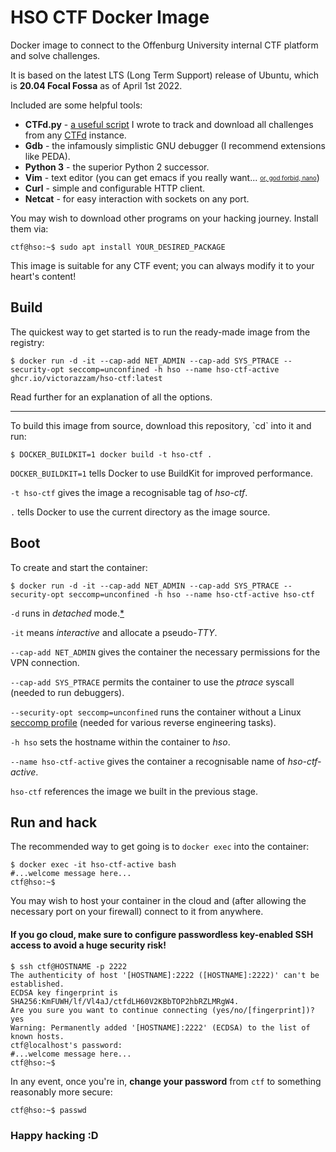 # HSO CTF Docker Image

Docker image to connect to the Offenburg University internal CTF platform and solve challenges.

It is based on the latest LTS (Long Term Support) release of Ubuntu, which is **20.04 Focal Fossa** as of April 1st 2022.

Included are some helpful tools:

- **CTFd.py** - [a useful script](https://github.com/victorazzam/stash/blob/master/Scripts/ctfd.py) I wrote to track and download all challenges from any [CTFd](https://github.com/ctfd/ctfd) instance.
- **Gdb** - the infamously simplistic GNU debugger (I recommend extensions like PEDA).
- **Python 3** - the superior Python 2 successor.
- **Vim** - text editor (you can get emacs if you really want... <sub><sup>[or, god forbid, nano](https://i.redd.it/fuaws1hsssn51.jpg)</sup></sub>)
- **Curl** - simple and configurable HTTP client.
- **Netcat** - for easy interaction with sockets on any port.

You may wish to download other programs on your hacking journey. Install them via:

```console
ctf@hso:~$ sudo apt install YOUR_DESIRED_PACKAGE
```

This image is suitable for any CTF event; you can always modify it to your heart's content!

## Build

The quickest way to get started is to run the ready-made image from the registry:

```console
$ docker run -d -it --cap-add NET_ADMIN --cap-add SYS_PTRACE --security-opt seccomp=unconfined -h hso --name hso-ctf-active ghcr.io/victorazzam/hso-ctf:latest
```

Read further for an explanation of all the options.
<hr>
To build this image from source, download this repository, `cd` into it and run:

```console
$ DOCKER_BUILDKIT=1 docker build -t hso-ctf .
```

`DOCKER_BUILDKIT=1` tells Docker to use BuildKit for improved performance.

`-t hso-ctf` gives the image a recognisable tag of <em>hso-ctf</em>.

`.` tells Docker to use the current directory as the image source.

## Boot

To create and start the container:

```console
$ docker run -d -it --cap-add NET_ADMIN --cap-add SYS_PTRACE --security-opt seccomp=unconfined -h hso --name hso-ctf-active hso-ctf
```

`-d` runs in <em>detached</em> mode.[\*](#run-and-hack)

`-it` means <em>interactive</em> and allocate a pseudo-<em>TTY</em>.

`--cap-add NET_ADMIN` gives the container the necessary permissions for the VPN connection.

`--cap-add SYS_PTRACE` permits the container to use the <em>ptrace</em> syscall (needed to run debuggers).

`--security-opt seccomp=unconfined` runs the container without a Linux [seccomp profile](https://docs.docker.com/engine/security/seccomp) (needed for various reverse engineering tasks).

`-h hso` sets the hostname within the container to <em>hso</em>.

`--name hso-ctf-active` gives the container a recognisable name of <em>hso-ctf-active</em>.

`hso-ctf` references the image we built in the previous stage.

## Run and hack

The recommended way to get going is to `docker exec` into the container:

```console
$ docker exec -it hso-ctf-active bash
#...welcome message here...
ctf@hso:~$
```

You may wish to host your container in the cloud and (after allowing the necessary port on your firewall) connect to it from anywhere.

#### If you go cloud, make sure to configure passwordless key-enabled SSH access to avoid a huge security risk!

```console
$ ssh ctf@HOSTNAME -p 2222
The authenticity of host '[HOSTNAME]:2222 ([HOSTNAME]:2222)' can't be established.
ECDSA key fingerprint is SHA256:KmFUWH/lf/Vl4aJ/ctfdLH60V2KBbTOP2hbRZLMRgW4.
Are you sure you want to continue connecting (yes/no/[fingerprint])? yes
Warning: Permanently added '[HOSTNAME]:2222' (ECDSA) to the list of known hosts.
ctf@localhost's password:
#...welcome message here...
ctf@hso:~$
```

In any event, once you're in, **change your password** from `ctf` to something reasonably more secure:

```console
ctf@hso:~$ passwd
```

### Happy hacking :D
